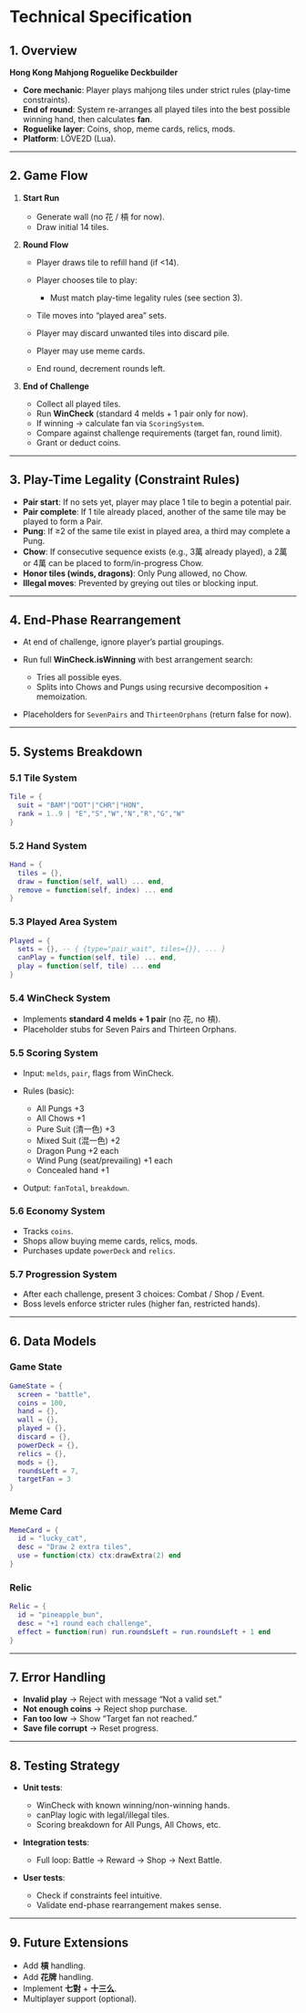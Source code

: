 # Technical Specification

## 1. Overview

**Hong Kong Mahjong Roguelike Deckbuilder**

* **Core mechanic**: Player plays mahjong tiles under strict rules (play-time constraints).
* **End of round**: System re-arranges all played tiles into the best possible winning hand, then calculates **fan**.
* **Roguelike layer**: Coins, shop, meme cards, relics, mods.
* **Platform**: LÖVE2D (Lua).

---

## 2. Game Flow

1. **Start Run**

   * Generate wall (no 花 / 槓 for now).
   * Draw initial 14 tiles.

2. **Round Flow**

   * Player draws tile to refill hand (if <14).
   * Player chooses tile to play:

     * Must match play-time legality rules (see section 3).
   * Tile moves into “played area” sets.
   * Player may discard unwanted tiles into discard pile.
   * Player may use meme cards.
   * End round, decrement rounds left.

3. **End of Challenge**

   * Collect all played tiles.
   * Run **WinCheck** (standard 4 melds + 1 pair only for now).
   * If winning → calculate fan via `ScoringSystem`.
   * Compare against challenge requirements (target fan, round limit).
   * Grant or deduct coins.

---

## 3. Play-Time Legality (Constraint Rules)

* **Pair start**: If no sets yet, player may place 1 tile to begin a potential pair.
* **Pair complete**: If 1 tile already placed, another of the same tile may be played to form a Pair.
* **Pung**: If ≥2 of the same tile exist in played area, a third may complete a Pung.
* **Chow**: If consecutive sequence exists (e.g., 3萬 already played), a 2萬 or 4萬 can be placed to form/in-progress Chow.
* **Honor tiles (winds, dragons)**: Only Pung allowed, no Chow.
* **Illegal moves**: Prevented by greying out tiles or blocking input.

---

## 4. End-Phase Rearrangement

* At end of challenge, ignore player’s partial groupings.
* Run full **WinCheck.isWinning** with best arrangement search:

  * Tries all possible eyes.
  * Splits into Chows and Pungs using recursive decomposition + memoization.
* Placeholders for `SevenPairs` and `ThirteenOrphans` (return false for now).

---

## 5. Systems Breakdown

### 5.1 Tile System

```lua
Tile = {
  suit = "BAM"|"DOT"|"CHR"|"HON",
  rank = 1..9 | "E","S","W","N","R","G","W"
}
```

### 5.2 Hand System

```lua
Hand = {
  tiles = {},
  draw = function(self, wall) ... end,
  remove = function(self, index) ... end
}
```

### 5.3 Played Area System

```lua
Played = {
  sets = {}, -- { {type="pair_wait", tiles={}}, ... }
  canPlay = function(self, tile) ... end,
  play = function(self, tile) ... end
}
```

### 5.4 WinCheck System

* Implements **standard 4 melds + 1 pair** (no 花, no 槓).
* Placeholder stubs for Seven Pairs and Thirteen Orphans.

### 5.5 Scoring System

* Input: `melds`, `pair`, flags from WinCheck.
* Rules (basic):

  * All Pungs +3
  * All Chows +1
  * Pure Suit (清一色) +3
  * Mixed Suit (混一色) +2
  * Dragon Pung +2 each
  * Wind Pung (seat/prevailing) +1 each
  * Concealed hand +1
* Output: `fanTotal`, `breakdown`.

### 5.6 Economy System

* Tracks `coins`.
* Shops allow buying meme cards, relics, mods.
* Purchases update `powerDeck` and `relics`.

### 5.7 Progression System

* After each challenge, present 3 choices: Combat / Shop / Event.
* Boss levels enforce stricter rules (higher fan, restricted hands).

---

## 6. Data Models

### Game State

```lua
GameState = {
  screen = "battle",
  coins = 100,
  hand = {},
  wall = {},
  played = {},
  discard = {},
  powerDeck = {},
  relics = {},
  mods = {},
  roundsLeft = 7,
  targetFan = 3
}
```

### Meme Card

```lua
MemeCard = {
  id = "lucky_cat",
  desc = "Draw 2 extra tiles",
  use = function(ctx) ctx:drawExtra(2) end
}
```

### Relic

```lua
Relic = {
  id = "pineapple_bun",
  desc = "+1 round each challenge",
  effect = function(run) run.roundsLeft = run.roundsLeft + 1 end
}
```

---

## 7. Error Handling

* **Invalid play** → Reject with message “Not a valid set.”
* **Not enough coins** → Reject shop purchase.
* **Fan too low** → Show “Target fan not reached.”
* **Save file corrupt** → Reset progress.

---

## 8. Testing Strategy

* **Unit tests**:

  * WinCheck with known winning/non-winning hands.
  * canPlay logic with legal/illegal tiles.
  * Scoring breakdown for All Pungs, All Chows, etc.
* **Integration tests**:

  * Full loop: Battle → Reward → Shop → Next Battle.
* **User tests**:

  * Check if constraints feel intuitive.
  * Validate end-phase rearrangement makes sense.

---

## 9. Future Extensions

* Add **槓** handling.
* Add **花牌** handling.
* Implement **七對** + **十三么**.
* Multiplayer support (optional).
